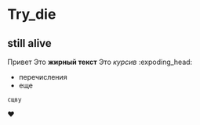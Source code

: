 # Try_die
## still alive
Привет Это **жирный текст**
Это *курсив* :expoding_head:
- перечисления
- еще

```
сщву
```
:heart: